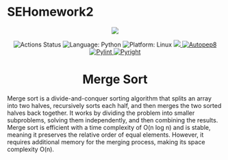 # SEHomework2

<div align="center">
    <img src="https://www.learnsimpli.com/wp-content/uploads/2020/09/How-merge-sort-works.gif">
</div>

<p align="center">
<img alt="Actions Status" src="https://github.com/mangodb203/SEHomework2/workflows/Test/badge.svg">
<img alt="Language: Python" src="https://img.shields.io/badge/Language-Python-yellow">
<img alt="Platform: Linux" src="https://img.shields.io/badge/Linux-FCC624?style=for-the-badge&logo=linux&logoColor=black">
<a href="https://codecov.io/gh/mangodb203/SEHomework2" > 
 <img src="https://codecov.io/gh/mangodb203/SEHomework2/graph/badge.svg?token=8G23AKFXSO"/> 
 </a>
<a href="https://github.com/mangodb203/SEHomework2/actions/workflows/autopep8.yaml">
 <img src="https://github.com/mangodb203/SEHomework2/actions/workflows/autopep8.yaml/badge.svg" alt="Autopep8">
</a>
<a href="https://github.com/mangodb203/SEHomework2/actions/workflows/pylint.yaml">
 <img src="https://github.com/mangodb203/SEHomework2/actions/workflows/pylint.yaml/badge.svg" alt="Pylint">
</a>
<a href="https://github.com/mangodb203/SEHomework2/actions/workflows/pyright.yaml">
 <img src="https://github.com/mangodb203/SEHomework2/actions/workflows/pyright.yaml/badge.svg" alt="Pyright">
</a>
</p>

<h1 align="center">Merge Sort</h1>

Merge sort is a divide-and-conquer sorting algorithm that splits an array into two halves, recursively sorts each half, and then merges the two sorted halves back together. It works by dividing the problem into smaller subproblems, solving them independently, and then combining the results. Merge sort is efficient with a time complexity of O(n log n) and is stable, meaning it preserves the relative order of equal elements. However, it requires additional memory for the merging process, making its space complexity O(n).